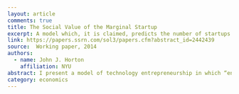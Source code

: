 ```yaml
---
layout: article
comments: true
title: The Social Value of the Marginal Startup
excerpt: A model which, it is claimed, predicts the number of startups formed and their success probability, the wages of engineers, the share of equity retained by founders, the fraction of engineers pursuing entrepreneurship, and the profits of successful startups.
link: https://papers.ssrn.com/sol3/papers.cfm?abstract_id=2442439
source:  Working paper, 2014
authors:
  - name: John J. Horton
    affiliation: NYU
abstract: I present a model of technology entrepreneurship in which “engineers” choose to either found a startup as an entrepreneur, pursuing a single business idea—obtaining seed funding from VCs in exchange for equity—or join an established startup as an employee. The model predicts the number of startups formed and their success probability. It also predicts the wages of engineers, the share of equity retained by founders, the fraction of engineers pursuing entrepreneurship, and the profits of successful startups. The model characterizes the total output of the entrepreneurial system and the social value of the marginal entrepreneurial venture.
category: economics
---
```

